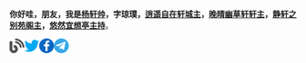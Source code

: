 **你好哇，朋友，我是[杨轩帅](https://nicejade.bio.link/?ref=github.com)，字琼璞，[逍遥自在轩城主](https://niceshare.site/?ref=github.com)，[晚晴幽草轩轩主](https://www.jeffjade.com?ref=github.com)，[静轩之别苑阁主](https://quickapp.lovejade.cn/?ref=github.com)，[悠然宜想亭主持](https://forum.lovejade.cn/?ref=github.com)**。

<a href="https://fine.niceshare.site/?ref=github.com">
  <img align="left" alt="杨琼璞 | 晚晴幽草轩" width="26px" src="https://github.com/nicejade/nicejade/blob/master/icon/blog.svg" />
</a>
<a href="https://twitter.com/nicejadeyang">
  <img align="left" alt="杨琼璞 | Twitter" width="26px" src="https://github.com/nicejade/nicejade/blob/master/icon/twitter.svg" />
</a>
<a href="https://www.facebook.com/nice.jade.yang">
  <img align="left" alt="杨琼璞 | Facebook" width="26px" src="https://github.com/nicejade/nicejade/blob/master/icon/facebook.svg" />
</a>
<a href="https://t.me/nicejade">
  <img align="left" alt="杨琼璞 | 电报" width="26px" src="https://github.com/nicejade/nicejade/blob/master/icon/telegram.svg" />
</a>
